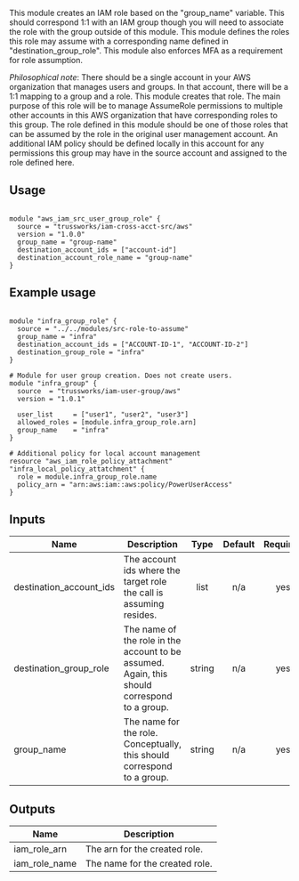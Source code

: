 This module creates an IAM role based on the "group_name" variable. This should correspond 1:1 with an IAM group though you will need to associate the role with the group outside of this module. This module defines the roles this role may assume with a corresponding name defined in "destination_group_role". This module also enforces MFA as a requirement for role assumption.

_Philosophical note_: There should be a single account in your AWS organization that manages users and groups. In that account, there will be a 1:1 mapping to a group and a role. This module creates that role. The main purpose of this role will be to manage AssumeRole permissions to multiple other accounts in this AWS organization that have corresponding roles to this group.
The role defined in this module should be one of those roles that can be assumed by the role in the original user management account.
An additional IAM policy should be defined locally in this account for any permissions this group may have in the source account and assigned to the role defined here.

## Usage

```hcl

module "aws_iam_src_user_group_role" {
  source = "trussworks/iam-cross-acct-src/aws"
  version = "1.0.0"
  group_name = "group-name"
  destination_account_ids = ["account-id"]
  destination_account_role_name = "group-name"
}
```

## Example usage

```hcl

module "infra_group_role" {
  source = "../../modules/src-role-to-assume"
  group_name = "infra"
  destination_account_ids = ["ACCOUNT-ID-1", "ACCOUNT-ID-2"]
  destination_group_role = "infra"
}

# Module for user group creation. Does not create users.
module "infra_group" {
  source  = "trussworks/iam-user-group/aws"
  version = "1.0.1"

  user_list     = ["user1", "user2", "user3"]
  allowed_roles = [module.infra_group_role.arn]
  group_name    = "infra"
}

# Additional policy for local account management
resource "aws_iam_role_policy_attachment" "infra_local_policy_attatchment" {
  role = module.infra_group_role.name
  policy_arn = "arn:aws:iam::aws:policy/PowerUserAccess"
}

```

<!-- BEGINNING OF PRE-COMMIT-TERRAFORM DOCS HOOK -->
## Inputs

| Name | Description | Type | Default | Required |
|------|-------------|:----:|:-----:|:-----:|
| destination\_account\_ids | The account ids where the target role the call is assuming resides. | list | n/a | yes |
| destination\_group\_role | The name of the role in the account to be assumed. Again, this should correspond to a group. | string | n/a | yes |
| group\_name | The name for the role. Conceptually, this should correspond to a group. | string | n/a | yes |

## Outputs

| Name | Description |
|------|-------------|
| iam\_role\_arn | The arn for the created role. |
| iam\_role\_name | The name for the created role. |

<!-- END OF PRE-COMMIT-TERRAFORM DOCS HOOK -->
